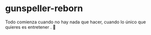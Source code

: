 # gunspeller-reborn
Todo comienza cuando no hay nada que hacer, cuando lo único que quieres es entretener . 🙌
